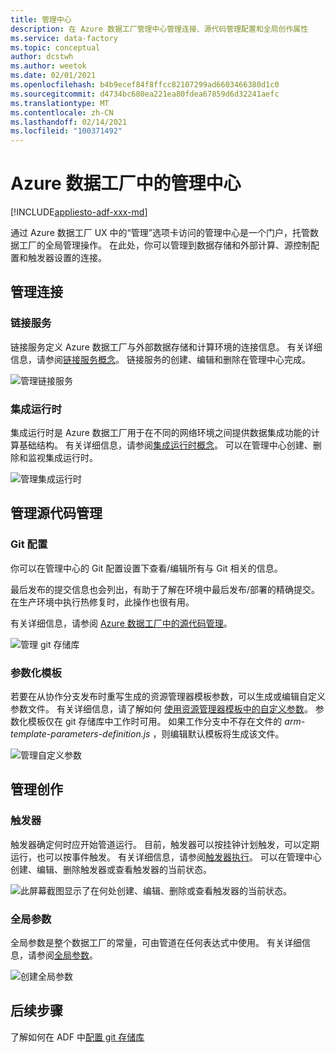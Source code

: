 ```yaml
---
title: 管理中心
description: 在 Azure 数据工厂管理中心管理连接、源代码管理配置和全局创作属性
ms.service: data-factory
ms.topic: conceptual
author: dcstwh
ms.author: weetok
ms.date: 02/01/2021
ms.openlocfilehash: b4b9ecef84f8ffcc82107299ad6603466380d1c0
ms.sourcegitcommit: d4734bc680ea221ea80fdea67859d6d32241aefc
ms.translationtype: MT
ms.contentlocale: zh-CN
ms.lasthandoff: 02/14/2021
ms.locfileid: "100371492"
---
```

# <a name="management-hub-in-azure-data-factory"></a>Azure 数据工厂中的管理中心

[!INCLUDE[appliesto-adf-xxx-md](includes/appliesto-adf-xxx-md.md)]

通过 Azure 数据工厂 UX 中的“管理”选项卡访问的管理中心是一个门户，托管数据工厂的全局管理操作。 在此处，你可以管理到数据存储和外部计算、源控制配置和触发器设置的连接。

## <a name="manage-connections"></a>管理连接

### <a name="linked-services"></a>链接服务

链接服务定义 Azure 数据工厂与外部数据存储和计算环境的连接信息。 有关详细信息，请参阅[链接服务概念](concepts-linked-services.md)。 链接服务的创建、编辑和删除在管理中心完成。

![管理链接服务](media/author-management-hub/management-hub-linked-services.png)

### <a name="integration-runtimes"></a>集成运行时

集成运行时是 Azure 数据工厂用于在不同的网络环境之间提供数据集成功能的计算基础结构。 有关详细信息，请参阅[集成运行时概念](concepts-integration-runtime.md)。 可以在管理中心创建、删除和监视集成运行时。

![管理集成运行时](media/author-management-hub/management-hub-integration-runtime.png)

## <a name="manage-source-control"></a>管理源代码管理

### <a name="git-configuration"></a>Git 配置

你可以在管理中心的 Git 配置设置下查看/编辑所有与 Git 相关的信息。 

最后发布的提交信息也会列出，有助于了解在环境中最后发布/部署的精确提交。 在生产环境中执行热修复时，此操作也很有用。

有关详细信息，请参阅 [Azure 数据工厂中的源代码管理](source-control.md)。

![管理 git 存储库](media/author-management-hub/management-hub-git.png)

### <a name="parameterization-template"></a>参数化模板

若要在从协作分支发布时重写生成的资源管理器模板参数，可以生成或编辑自定义参数文件。 有关详细信息，请了解如何 [使用资源管理器模板中的自定义参数](continuous-integration-deployment.md#use-custom-parameters-with-the-resource-manager-template)。 参数化模板仅在 git 存储库中工作时可用。 如果工作分支中不存在文件的 *arm-template-parameters-definition.js* ，则编辑默认模板将生成该文件。

![管理自定义参数](media/author-management-hub/management-hub-custom-parameters.png)

## <a name="manage-authoring"></a>管理创作

### <a name="triggers"></a>触发器

触发器确定何时应开始管道运行。 目前，触发器可以按挂钟计划触发，可以定期运行，也可以按事件触发。 有关详细信息，请参阅[触发器执行](concepts-pipeline-execution-triggers.md#trigger-execution)。 可以在管理中心创建、编辑、删除触发器或查看触发器的当前状态。

![此屏幕截图显示了在何处创建、编辑、删除或查看触发器的当前状态。](media/author-management-hub/management-hub-triggers.png)

### <a name="global-parameters"></a>全局参数

全局参数是整个数据工厂的常量，可由管道在任何表达式中使用。 有关详细信息，请参阅[全局参数](author-global-parameters.md)。

![创建全局参数](media/author-global-parameters/create-global-parameter-3.png)

## <a name="next-steps"></a>后续步骤

了解如何在 ADF 中[配置 git 存储库](source-control.md)


